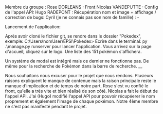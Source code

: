Membre du groupe :
Rose DORLEANS : Front
Nicolas VANDEPUTTE : Config de l'appel API:
Hugo RADEPONT : Récupération nom et image + affichage / correction de bugs: 
Cyril (je ne connais pas son nom de famille) : -

Lancement de l'application:

Après avoir cloné le fichier git, se rendre dans le dossier "Pokedex", exemple: C:\Users\nomUser\EPSI\Pokedex> 
Ecrire dans le terminal: py .\manage.py runserver 
pour lancer l'application.
Vous arrivez sur la page d'accueil, cliquez sur le logo.
Une liste des 151 pokémon s'affichera.

Un système de modal est intégré mais ce dernier ne fonctionne pas.
De même pour la recherche de Pokémon dans la barre de recherche.
__

Nous souhaitons nous excuser pour le projet que nous rendons. Plusieurs raisons expliquent le manque de contenue mais la raison principale reste le manque d'implication et de temps de notre part.
Rose s'est vu confié le front, qu'elle a très vite et bien réalisé de son côté.
Nicolas a fait le début de l'appel API.
J'ai (Hugo) modifié l'appel API pour pouvoir récupéerer le nom proprement et également l'image de chaque pokémon.
Notre 4ème membre ne s'est pas manifesté pendant le projet.

